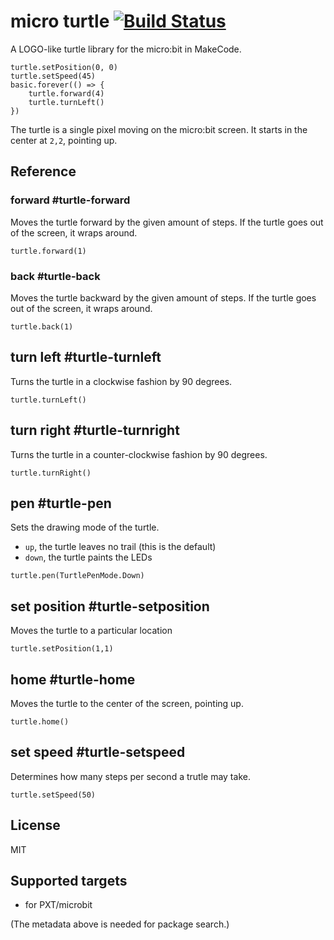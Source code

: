 # micro turtle [![Build Status](https://travis-ci.org/Microsoft/pxt-microturtle.svg?branch=master)](https://travis-ci.org/Microsoft/pxt-microturtle)

A LOGO-like turtle library for the micro:bit in MakeCode.

```blocks
turtle.setPosition(0, 0)
turtle.setSpeed(45)
basic.forever(() => {
    turtle.forward(4)
    turtle.turnLeft()
})
```

The turtle is a single pixel moving on the micro:bit screen.
It starts in the center at ``2,2``, pointing up.

## Reference

### forward #turtle-forward

Moves the turtle forward by the given amount of steps. If the turtle goes out of the screen, it wraps around.

```sig
turtle.forward(1)
```

### back #turtle-back

Moves the turtle backward by the given amount of steps. If the turtle goes out of the screen, it wraps around.

```sig
turtle.back(1)
```

## turn left #turtle-turnleft

Turns the turtle in a clockwise fashion by 90 degrees.

```sig
turtle.turnLeft()
```


## turn right #turtle-turnright

Turns the turtle in a counter-clockwise fashion by 90 degrees.

```sig
turtle.turnRight()
```

## pen #turtle-pen

Sets the drawing mode of the turtle.

* ``up``, the turtle leaves no trail (this is the default)
* ``down``, the turtle paints the LEDs

```sig
turtle.pen(TurtlePenMode.Down)
```

## set position #turtle-setposition

Moves the turtle to a particular location

```sig
turtle.setPosition(1,1)
```

## home #turtle-home

Moves the turtle to the center of the screen, pointing up.

```sig
turtle.home()
```

## set speed #turtle-setspeed

Determines how many steps per second a trutle may take.

```sig
turtle.setSpeed(50)
```

## License

MIT

## Supported targets

* for PXT/microbit

(The metadata above is needed for package search.)
